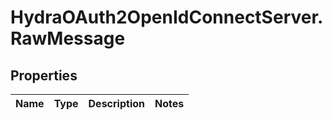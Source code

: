 # HydraOAuth2OpenIdConnectServer.RawMessage

## Properties
Name | Type | Description | Notes
------------ | ------------- | ------------- | -------------


